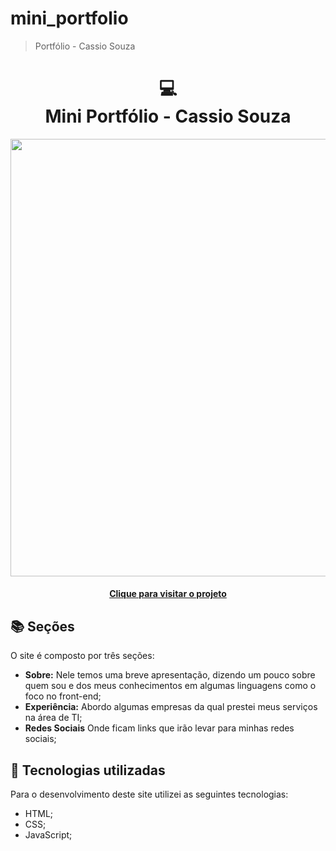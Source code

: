 # mini_portfolio
> Portfólio - Cassio Souza

<h1 align="center">
  💻<br>Mini Portfólio - Cassio Souza
</h1>

<div align="center">
  <img src="https://user-images.githubusercontent.com/80475676/196186933-d0bd81fe-ee66-4b89-b7f2-180ed7c85eb5.png" width="700px"></img>
</div>

<h4 align="center"><a href="https://cassiofreires.github.io/mini_portfolio/">Clique para visitar o projeto</a></h4>

## 📚 Seções

O site é composto por três seções:

- **Sobre:** Nele temos uma breve apresentação, dizendo um pouco sobre quem sou e dos meus conhecimentos em algumas linguagens como o foco no front-end;
- **Experiência:** Abordo algumas empresas da qual prestei meus serviços na área de TI;
- **Redes Sociais** Onde ficam links que irão levar para minhas redes sociais;

## 💼 Tecnologias utilizadas

Para o desenvolvimento deste site utilizei as seguintes tecnologias:

- HTML;
- CSS;
- JavaScript;

</table>
